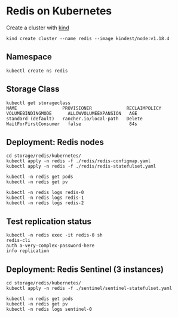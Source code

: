 # Redis on Kubernetes

Create a cluster with [kind](https://kind.sigs.k8s.io/docs/user/quick-start/)

```
kind create cluster --name redis --image kindest/node:v1.18.4
```

## Namespace

```
kubectl create ns redis
```

## Storage Class

```
kubectl get storageclass
NAME                 PROVISIONER             RECLAIMPOLICY   VOLUMEBINDINGMODE      ALLOWVOLUMEEXPANSION   AGE
standard (default)   rancher.io/local-path   Delete          WaitForFirstConsumer   false                  84s
```

## Deployment: Redis nodes

```
cd storage/redis/kubernetes/
kubectl apply -n redis -f ./redis/redis-configmap.yaml
kubectl apply -n redis -f ./redis/redis-statefulset.yaml

kubectl -n redis get pods
kubectl -n redis get pv

kubectl -n redis logs redis-0
kubectl -n redis logs redis-1
kubectl -n redis logs redis-2
```

## Test replication status

```
kubectl -n redis exec -it redis-0 sh
redis-cli 
auth a-very-complex-password-here
info replication
```

## Deployment: Redis Sentinel (3 instances)

```
cd storage/redis/kubernetes/
kubectl apply -n redis -f ./sentinel/sentinel-statefulset.yaml

kubectl -n redis get pods
kubectl -n redis get pv
kubectl -n redis logs sentinel-0
```